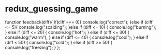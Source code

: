 # redux_guessing_game


function feedback(diff){
    if(diff === 0){
      console.log("correct");
    }else if (diff <= 5){
        console.log("scalding");
    }else if (diff <= 10) {
        console.log("burning");
    } else if (diff <= 20) {
        console.log("hot");
    } else if (diff <= 30) {
        console.log("warm");
    } else if (diff <= 40) {
        console.log("cool");
    } else if (diff < 50) {
        console.log("cold");
    } else if (diff >= 50) {
        console.log("freezing");
    }
};